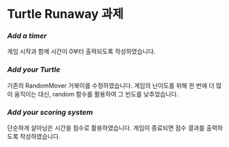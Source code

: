 # **Turtle Runaway 과제**
### *Add a timer*
게임 시작과 함께 시간이 0부터 출력되도록 작성하였습니다.
### *Add your Turtle*
기존의 RandomMover 거북이를 수정하였습니다.
게임의 난이도를 위해 한 번에 더 많이 움직이는 대신, random 함수를 활용하여 그 빈도를 낮추었습니다.
### *Add your scoring system*
단순하게 살아남은 시간을 점수로 활용하였습니다.
게임이 종료되면 점수 결과를 출력하도록 작성하였습니다.
